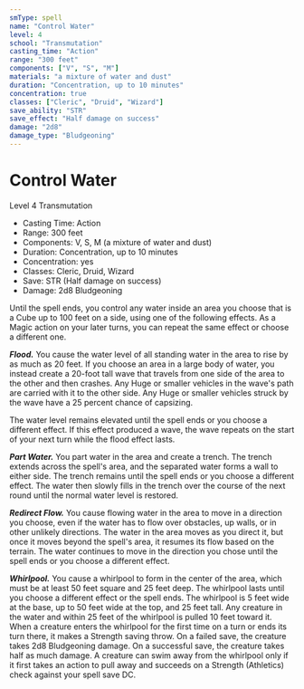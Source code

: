 ```yaml
---
smType: spell
name: "Control Water"
level: 4
school: "Transmutation"
casting_time: "Action"
range: "300 feet"
components: ["V", "S", "M"]
materials: "a mixture of water and dust"
duration: "Concentration, up to 10 minutes"
concentration: true
classes: ["Cleric", "Druid", "Wizard"]
save_ability: "STR"
save_effect: "Half damage on success"
damage: "2d8"
damage_type: "Bludgeoning"
---
```


# Control Water
Level 4 Transmutation

- Casting Time: Action
- Range: 300 feet
- Components: V, S, M (a mixture of water and dust)
- Duration: Concentration, up to 10 minutes
- Concentration: yes
- Classes: Cleric, Druid, Wizard
- Save: STR (Half damage on success)
- Damage: 2d8 Bludgeoning

Until the spell ends, you control any water inside an area you choose that is a Cube up to 100 feet on a side, using one of the following effects. As a Magic action on your later turns, you can repeat the same effect or choose a different one.

**_Flood._** You cause the water level of all standing water in the area to rise by as much as 20 feet. If you choose an area in a large body of water, you instead create a 20-foot tall wave that travels from one side of the area to the other and then crashes. Any Huge or smaller vehicles in the wave's path are carried with it to the other side. Any Huge or smaller vehicles struck by the wave have a 25 percent chance of capsizing.

The water level remains elevated until the spell ends or you choose a different effect. If this effect produced a wave, the wave repeats on the start of your next turn while the flood effect lasts.

**_Part Water._** You part water in the area and create a trench. The trench extends across the spell's area, and the separated water forms a wall to either side. The trench remains until the spell ends or you choose a different effect. The water then slowly fills in the trench over the course of the next round until the normal water level is restored.

**_Redirect Flow._** You cause flowing water in the area to move in a direction you choose, even if the water has to flow over obstacles, up walls, or in other unlikely directions. The water in the area moves as you direct it, but once it moves beyond the spell's area, it resumes its flow based on the terrain. The water continues to move in the direction you chose until the spell ends or you choose a different effect.

**_Whirlpool._** You cause a whirlpool to form in the center of the area, which must be at least 50 feet square and 25 feet deep. The whirlpool lasts until you choose a different effect or the spell ends. The whirlpool is 5 feet wide at the base, up to 50 feet wide at the top, and 25 feet tall. Any creature in the water and within 25 feet of the whirlpool is pulled 10 feet toward it. When a creature enters the whirlpool for the first time on a turn or ends its turn there, it makes a Strength saving throw. On a failed save, the creature takes 2d8 Bludgeoning damage. On a successful save, the creature takes half as much damage. A creature can swim away from the whirlpool only if it first takes an action to pull away and succeeds on a Strength (Athletics) check against your spell save DC.
